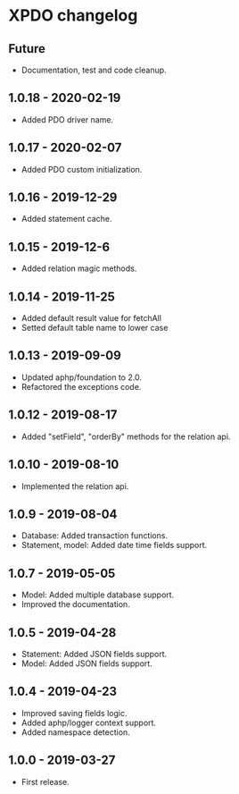 # XPDO changelog

## Future
* Documentation, test and code cleanup.

## 1.0.18 - 2020-02-19

* Added PDO driver name.

## 1.0.17 - 2020-02-07

* Added PDO custom initialization.

## 1.0.16 - 2019-12-29

* Added statement cache.

## 1.0.15 - 2019-12-6

* Added relation magic methods.

## 1.0.14 - 2019-11-25

* Added default result value for fetchAll
* Setted default table name to lower case

## 1.0.13 - 2019-09-09

* Updated aphp/foundation to 2.0.
* Refactored the exceptions code.

## 1.0.12 - 2019-08-17

* Added "setField", "orderBy" methods for the relation api.

## 1.0.10 - 2019-08-10

* Implemented the relation api.

## 1.0.9 - 2019-08-04

* Database: Added transaction functions.
* Statement, model: Added date time fields support.

## 1.0.7 - 2019-05-05

* Model: Added multiple database support.
* Improved the documentation.

## 1.0.5 - 2019-04-28

* Statement: Added JSON fields support.
* Model: Added JSON fields support.

## 1.0.4 - 2019-04-23

* Improved saving fields logic.
* Added aphp/logger context support.
* Added namespace detection.

## 1.0.0 - 2019-03-27
* First release.